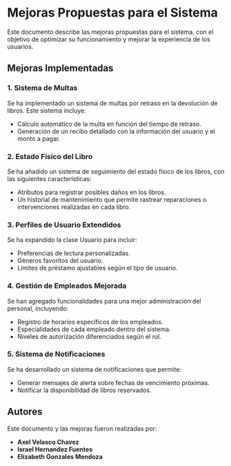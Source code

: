 # Mejoras Propuestas para el Sistema

Este documento describe las mejoras propuestas para el sistema, con el objetivo de optimizar su funcionamiento y mejorar la experiencia de los usuarios.

## Mejoras Implementadas

### 1. Sistema de Multas

Se ha implementado un sistema de multas por retraso en la devolución de libros. Este sistema incluye:

- Cálculo automático de la multa en función del tiempo de retraso.
- Generación de un recibo detallado con la información del usuario y el monto a pagar.

### 2. Estado Físico del Libro

Se ha añadido un sistema de seguimiento del estado físico de los libros, con las siguientes características:

- Atributos para registrar posibles daños en los libros.
- Un historial de mantenimiento que permite rastrear reparaciones o intervenciones realizadas en cada libro.

### 3. Perfiles de Usuario Extendidos

Se ha expandido la clase Usuario para incluir:

- Preferencias de lectura personalizadas.
- Géneros favoritos del usuario.
- Límites de préstamo ajustables según el tipo de usuario.

### 4. Gestión de Empleados Mejorada

Se han agregado funcionalidades para una mejor administración del personal, incluyendo:

- Registro de horarios específicos de los empleados.
- Especialidades de cada empleado dentro del sistema.
- Niveles de autorización diferenciados según el rol.

### 5. Sistema de Notificaciones

Se ha desarrollado un sistema de notificaciones que permite:

- Generar mensajes de alerta sobre fechas de vencimiento próximas.
- Notificar la disponibilidad de libros reservados.

## Autores

Este documento y las mejoras fueron realizadas por:

- **Axel Velasco Chavez**
- **Israel Hernandez Fuentes**
- **Elizabeth Gonzales Mendoza**

